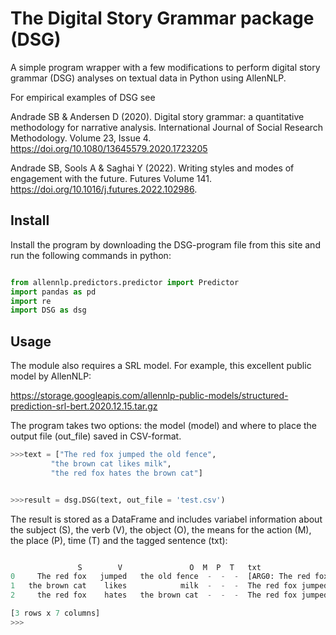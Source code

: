 # The Digital Story Grammar package (DSG)

A simple program wrapper with a few modifications to perform digital story grammar (DSG) analyses on textual data in Python using AllenNLP. 

For empirical examples of DSG see 

Andrade SB & Andersen D (2020). Digital story grammar: a quantitative methodology for narrative analysis. International Journal of Social Research Methodology. Volume 23, Issue 4. https://doi.org/10.1080/13645579.2020.1723205

Andrade SB, Sools A & Saghai Y (2022). Writing styles and modes of engagement with the future. Futures
Volume 141. https://doi.org/10.1016/j.futures.2022.102986.


## Install
Install the program by downloading the DSG-program file from this site and run the following commands in python: <br/>

```python

from allennlp.predictors.predictor import Predictor
import pandas as pd
import re
import DSG as dsg

```

##  Usage
The module also requires a SRL model. For example, this excellent public model by AllenNLP:

https://storage.googleapis.com/allennlp-public-models/structured-prediction-srl-bert.2020.12.15.tar.gz

The program takes two options: the model (model) and where to place the output file (out_file) saved in CSV-format.

```python
>>>text = ["The red fox jumped the old fence",
         "the brown cat likes milk",
         "the red fox hates the brown cat"]


>>>result = dsg.DSG(text, out_file = 'test.csv')
```

The result is stored as a DataFrame and includes variabel information about the subject (S), the verb (V), the object (O), the means for the action (M), the place (P), time (T) and the tagged sentence (txt):

```python

               S        V               O  M  P  T   txt
0     The red fox   jumped   the old fence  -  -  -  [ARG0: The red fox] [V: jumped] [ARG1: the old...  
1   the brown cat    likes            milk  -  -  -  The red fox jumped the old fence . [ARG0: the
2     the red fox    hates   the brown cat  -  -  -  The red fox jumped the old fence . the brown c...  

[3 rows x 7 columns]
>>> 
```



